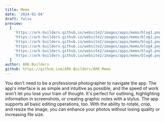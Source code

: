 ```yaml
---
title: Memo
date: '2024-01-04'
draft: false
preview:
  [
    'https://ark-builders.github.io/website2/images/apps/memo/blog1.png',
    'https://ark-builders.github.io/website2/images/apps/memo/blog2.png',
    'https://ark-builders.github.io/website2/images/apps/memo/blog3.png',
    'https://ark-builders.github.io/website2/images/apps/memo/blog4.png',
    'https://ark-builders.github.io/website2/images/apps/memo/blog5.png',
    'https://ark-builders.github.io/website2/images/apps/memo/blog6.png'
  ]
author: ARK-Builders
github: https://github.com/ARK-Builders/ARK-Memo
---
```


You don't need to be a professional photographer to navigate the app. The app's interface is as simple and intuitive as possible, and the speed of work won't let you lose your train of thought. It's perfect for outlining, highlighting information in screenshots, or creating graphic notes with a stylus. The app supports all basic editing operations, too. With the ability to rotate, crop, and resize the image, you can enhance your photos without losing quality or increasing file size.
